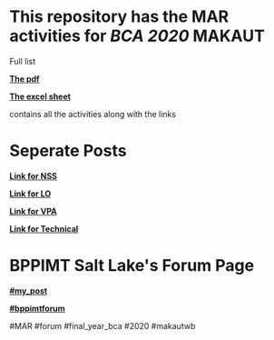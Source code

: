 # This repository has the MAR activities for *BCA 2020* MAKAUT

Full list


**[The pdf](https://github.com/MehaRima/Coding_Solution/blob/master/All_MAR_activity_Saheli_Basu%20-%20Activity_MAR_Saheli_Basu.pdf)**

**[The excel sheet](https://github.com/MehaRima/Coding_Solution/blob/master/All_MAR_activity_Saheli_Basu.xlsx)**

 contains all the activities along with the links 
# Seperate Posts 

**[Link for NSS](https://in.pinterest.com/sahelibasu/covid-19-facts-and-information/)**

**[Link for LO](https://www.coursera.org/account/accomplishments/records/B5AZZEEGA36B?utm_medium=certificate&utm_source=link&utm_campaign=copybutton_certificate&utm_content=cert_image)**

**[Link for VPA](https://www.youtube.com/watch?v=ca7ue9fnZQc&feature=youtu.be)**

**[Link for Technical](https://github.com/MehaRima/Coding_Solution/blob/master/Aarogya%20Setu%20App_%E2%80%9CWriting%20of%20Technical%20Review%20Article%E2%80%9D%20for%20MAR%202020.pdf)**


 
 
# BPPIMT Salt Lake's Forum Page

**[#my_post](https://www.facebook.com/saheli.basu.2020/posts/2155985787880916)**

**[#bppimtforum](https://www.facebook.com/bppimtforum.saltlake)**

#MAR
#forum
#final_year_bca
#2020
#makautwb


